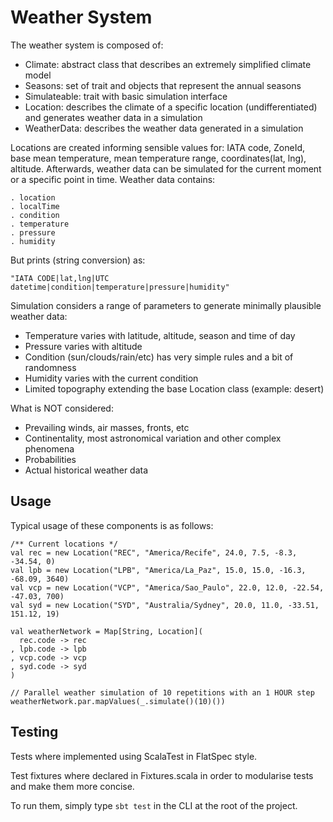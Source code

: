 # Weather System #

The weather system is composed of:

- Climate: abstract class that describes an extremely simplified climate model
- Seasons: set of trait and objects that represent the annual seasons
- Simulateable: trait with basic simulation interface
- Location: describes the climate of a specific location (undifferentiated)
            and generates weather data in a simulation
- WeatherData: describes the weather data generated in a simulation

Locations are created informing sensible values for: IATA code, ZoneId, base 
mean temperature, mean temperature range, coordinates(lat, lng), altitude.
Afterwards, weather data can be simulated for the current  moment or a specific 
point in time. Weather data contains:

    . location
    . localTime
    . condition
    . temperature
    . pressure
    . humidity
    
But prints (string conversion) as:

    "IATA CODE|lat,lng|UTC datetime|condition|temperature|pressure|humidity"

Simulation considers a range of parameters to generate minimally plausible
weather data:

- Temperature varies with latitude, altitude, season and time of day
- Pressure varies with altitude
- Condition (sun/clouds/rain/etc) has very simple rules and a bit of randomness
- Humidity varies with the current condition
- Limited topography extending the base Location class (example: desert)

What is NOT considered:

- Prevailing winds, air masses, fronts, etc
- Continentality, most astronomical variation and other complex phenomena
- Probabilities
- Actual historical weather data

## Usage ##

Typical usage of these components is as follows:

    /** Current locations */
    val rec = new Location("REC", "America/Recife", 24.0, 7.5, -8.3, -34.54, 0)
    val lpb = new Location("LPB", "America/La_Paz", 15.0, 15.0, -16.3, -68.09, 3640)
    val vcp = new Location("VCP", "America/Sao_Paulo", 22.0, 12.0, -22.54, -47.03, 700)
    val syd = new Location("SYD", "Australia/Sydney", 20.0, 11.0, -33.51, 151.12, 19)

    val weatherNetwork = Map[String, Location](
      rec.code -> rec
    , lpb.code -> lpb
    , vcp.code -> vcp
    , syd.code -> syd
    )

    // Parallel weather simulation of 10 repetitions with an 1 HOUR step
    weatherNetwork.par.mapValues(_.simulate()(10)())
    
## Testing ##

Tests where implemented using ScalaTest in FlatSpec style.

Test fixtures where declared in Fixtures.scala in order to modularise
tests and make them more concise.

To run them, simply type `sbt test` in the CLI at the root of the project.
